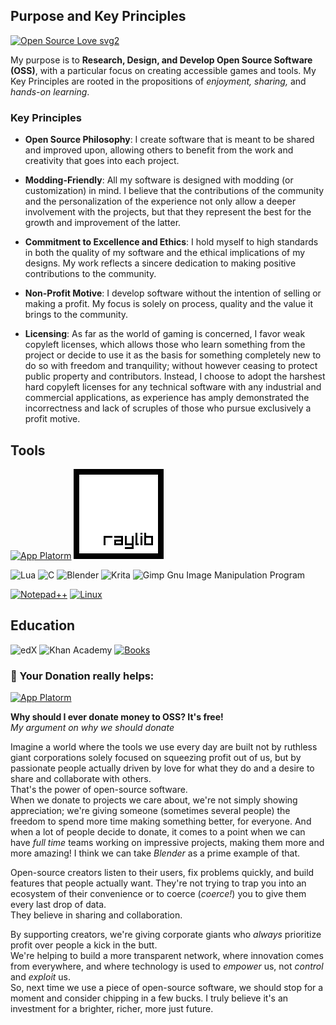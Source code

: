 ## Purpose and Key Principles

[![Open Source Love svg2](https://badges.frapsoft.com/os/v2/open-source.svg?v=103)](https://github.com/ellerbrock/open-source-badges/)

My purpose is to **Research, Design, and Develop Open Source Software (OSS)**, with a particular focus on creating accessible games and tools. My Key Principles are rooted in the propositions of _enjoyment, sharing,_ and _hands-on learning_. 

### Key Principles

- **Open Source Philosophy**: I create software that is meant to be shared and improved upon, allowing others to benefit from the work and creativity that goes into each project.

- **Modding-Friendly**: All my software is designed with modding (or customization) in mind. I believe that the contributions of the community and the personalization of the experience not only allow a deeper involvement with the projects, but that they represent the best for the growth and improvement of the latter.

- **Commitment to Excellence and Ethics**: I hold myself to high standards in both the quality of my software and the ethical implications of my designs. My work reflects a sincere dedication to making positive contributions to the community.

- **Non-Profit Motive**: I develop software without the intention of selling or making a profit. My focus is solely on process, quality and the value it brings to the community.

- **Licensing**: As far as the world of gaming is concerned, I favor weak copyleft licenses, which allows those who learn something from the project or decide to use it as the basis for something completely new to do so with freedom and tranquility; without however ceasing to protect public property and contributors. Instead, I choose to adopt the harshest hard copyleft licenses for any technical software with any industrial and commercial applications, as experience has amply demonstrated the incorrectness and lack of scruples of those who pursue exclusively a profit motive.

## Tools
[![App Platorm](https://raw.githubusercontent.com/love2d/love/60278b0532036d404c0b7b011c7b63ab58a5ddaf/platform/unix/love.svg)](https://www.love2d.org/)
[![App Platorm](https://github.com/raysan5/raylib/blob/master/logo/raylib_144x144.png?raw=true)](https://www.raylib.com/)

![Lua](https://img.shields.io/badge/lua-%232C2D72.svg?style=for-the-badge&logo=lua&logoColor=white)
![C](https://img.shields.io/badge/c-%2300599C.svg?style=for-the-badge&logo=c&logoColor=white)
![Blender](https://img.shields.io/badge/blender-%23F5792A.svg?style=for-the-badge&logo=blender&logoColor=white)
![Krita](https://img.shields.io/badge/Krita-203759?style=for-the-badge&logo=krita&logoColor=EEF37B)
![Gimp Gnu Image Manipulation Program](https://img.shields.io/badge/Gimp-657D8B?style=for-the-badge&logo=gimp&logoColor=FFFFFF)

[![Notepad++](https://img.shields.io/badge/Notepad++-90E59A.svg?&logo=notepad%2b%2b&logoColor=black)](#)
[![Linux](https://img.shields.io/badge/Linux-FCC624?logo=linux&logoColor=black)](#)

## Education
![edX](https://img.shields.io/badge/edX-%2302262B.svg?style=for-the-badge&logo=edX&logoColor=white)
![Khan Academy](https://img.shields.io/badge/KhanAcademy-%2314BF96.svg?style=for-the-badge&logo=KhanAcademy&logoColor=white)
[![Books](https://img.shields.io/badge/A%20rich-LIBRARY-b8c2b9?style=for-the-badge)](https://imgix.bustle.com/rehost/2016/9/13/9b64218a-939c-485d-89c6-ae247784ddc3.jpg?w=800&fit=crop&crop=faces&auto=format%2Ccompress&q=50&dpr=2)

### :bear: Your Donation really helps:
[![App Platorm](https://img.shields.io/badge/Ko--fi-F16061?style=for-the-badge&logo=ko-fi&logoColor=white)](https://ko-fi.com/grislic)

**Why should I ever donate money to OSS? It's free!**\
_My argument on why we should donate_

Imagine a world where the tools we use every day are built not by ruthless giant corporations solely focused on squeezing profit out of us, but by passionate people actually driven by love for what they do and a desire to share and collaborate with others.\
That's the power of open-source software.\
When we donate to projects we care about, we're not simply showing appreciation; we're giving someone (sometimes several people) the freedom to spend more time making something better, for everyone. And when a lot of people decide to donate, it comes to a point when we can have _full time_ teams working on impressive projects, making them more and more amazing! I think we can take _Blender_ as a prime example of that.

Open-source creators listen to their users, fix problems quickly, and build features that people actually want. They're not trying to trap you into an ecosystem of their convenience or to coerce (_coerce!_) you to give them every last drop of data.\
They believe in sharing and collaboration.

By supporting creators, we're giving corporate giants who _always_ prioritize profit over people a kick in the butt.\
We're helping to build a more transparent network, where innovation comes from everywhere, and where technology is used to _empower_ us, not _control_ and _exploit_ us.\
So, next time we use a piece of open-source software, we should stop for a moment and consider chipping in a few bucks. I truly believe it's an investment for a brighter, richer, more just future.



